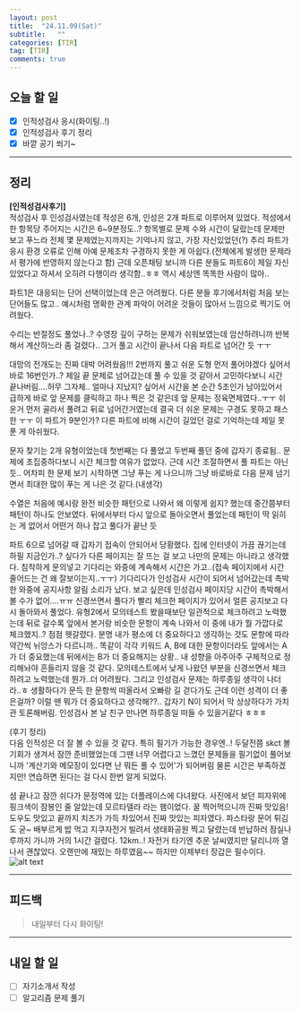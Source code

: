 ```yaml
---
layout: post
title:  "24.11.09(Sat)"
subtitle:   ""
categories: [TIR] 
tag: [TIR]
comments: true
---
```


## 오늘 할 일

- [x] 인적성검사 응시(화이팅..!)
- [x] 인적성검사 후기 정리
- [x] 바깥 공기 쐬기~

---

## 정리
**[인적성검사후기]**    
적성검사 후 인성검사였는데 적성은 6개, 인성은 2개 파트로 이루어져 있었다. 적성에서 한 항목당 주어지는 시간은 6~9분정도..?
항목별로 문제 수와 시간이 달랐는데 문제만 보고 푸느라 전체 몇 문제였는지까지는 기억나지 않고, 가장 자신있었던(?) 추리 파트가 응시 환경 오류로 인해 아예 문제조차 구경하지 못한 게 아쉽다.(전체에게 발생한 문제라서 평가에 반영하지 않는다고 함)
근데 오픈채팅 보니까 다른 분들도 파트6이 제일 자신있었다고 하셔서 오히려 다행이라 생각함..ㅎㅎ 역시 세상엔 똑똑한 사람이 많아..

파트1은 대응되는 단어 선택이었는데 은근 어려웠다. 다른 분들 후기에서처럼 처음 보는 단어들도 많고.. 예시처럼 명확한 관계 파악이 어려운 것들이 많아서 느낌으로 찍기도 어려웠다.

수리는 반절정도 풀었나..? 수영장 깊이 구하는 문제가 쉬워보였는데 암산하려니까 반복해서 계산하느라 좀 걸렸다.. 그거 풀고 시간이 끝나서 다음 파트로 넘어간 듯 ㅜㅜ

대망의 전개도는 진짜 대박 어려웠음!!!
2번까지 풀고 쉬운 도형 먼저 풀어야겠다 싶어서 바로 16번인가..? 제일 끝 문제로 넘어갔는데 풀 수 있을 것 같아서 고민하다보니 시간 끝나버림....허무 그자체.. 얼마나 지났지? 싶어서 시간을 본 순간 5초인가 남아있어서 급하게 바로 앞 문제를 클릭하고 하나 찍은 것 같은데 앞 문제는 정육면체였다..ㅜㅜ 쉬운거 먼저 골라서 풀려고 뒤로 넘어간거였는데 결국 더 쉬운 문제는 구경도 못하고 패스한 ㅜㅜ 이 파트가 9분인가? 다른 파트에 비해 시간이 길었던 걸로 기억하는데 제일 못 푼 게 아쉬웠다.

문자 찾기는 2개 유형이었는데 첫번째는 다 풀었고 두번째 풀던 중에 갑자기 종료됨.. 문제에 초집중하다보니 시간 체크할 여유가 없었다. 근데 시간 조절하면서 풀 파트는 아닌 듯.. 어차피 한 문제 보기 시작하면 그냥 푸는 게 나으니까 그냥 바로바로 다음 문제 넘기면서 최대한 많이 푸는 게 나은 것 같다.(내생각)

수열은 처음에 예시랑 완전 비슷한 패턴으로 나와서 왜 이렇게 쉽지? 했는데 중간쯤부터 패턴이 하나도 안보였다. 뒤에서부터 다시 앞으로 돌아오면서 풀었는데 패턴이 딱 읽히는 게 없어서 어떤거 하나 잡고 풀다가 끝난 듯

파트 6으로 넘어갈 때 갑자기 접속이 안되어서 당황했다. 집에 인터넷이 가끔 끊기는데 하필 지금인가..? 싶다가 다른 페이지는 잘 뜨는 걸 보고 나만의 문제는 아니라고 생각했다.
침착하게 문의넣고 기다리는 와중에 계속해서 시간은 가고..(접속 페이지에서 시간 줄어드는 건 왜 잘보이는지..ㅜㅜ)
기다리다가 인성검사 시간이 되어서 넘어갔는데 촉박한 와중에 공지사항 알림 소리가 났다.
보고 싶은데 인성검사 페이지당 시간이 촉박해서 볼 수가 없어....ㅠㅠ 신경쓰면서 풀다가 빨리 체크한 페이지가 있어서 얼른 공지보고 다시 돌아와서 풀었다.
유형2에서 모의테스트 봤을때보단 일관적으로 체크하려고 노력했는데 뒤로 갈수록 앞에서 본거랑 비슷한 문항이 계속 나와서 이 중에 내가 뭘 가깝다로 체크했지..? 점점 헷갈렸다. 분명 내가 평소에 더 중요하다고 생각하는 것도 문항에 따라 약간씩 뉘앙스가 다르니까.. 똑같이 각각 키워드 A, B에 대한 문항이더라도 앞에서는 A가 더 중요했는데 뒤에서는 B가 더 중요해지는 상황..
내 성향을 아주아주 구체적으로 정리해놔야 흔들리지 않을 것 같다.
모의테스트에서 낮게 나왔던 부분을 신경쓰면서 체크하려고 노력했는데 뭔가..더 어려웠다.
그리고 인성검사 문제는 하루종일 생각이 나더라..ㅎ 생활하다가 문득 한 문항씩 떠올라서 오빠랑 길 걷다가도 근데 이런 성격이 더 좋은걸까? 이럴 땐 뭐가 더 중요하다고 생각해??.. 갑자기 N이 되어서 막 상상하다가 가치관 토론해버림. 인성검사 본 날 친구 만나면 하루종일 떠들 수 있을거같다 ㅎㅎㅎ

(후기 정리)   
다음 인적성은 더 잘 볼 수 있을 것 같다. 특히 필기가 가능한 경우엔..!
두달전쯤 skct 볼 기회가 생겨서 잠깐 준비했었는데 그땐 너무 어렵다고 느꼈던 문제들을 필기없이 풀어보니까 '계산기와 메모장이 있다면 난 뭐든 풀 수 있어'가 되어버림 물론 시간은 부족하겠지만!
연습하면 된다는 걸 다시 한번 알게 되었다.

셤 끝나고 잠깐 쉬다가 문정역에 있는 더플레이스에 다녀왔다.
사진에서 보던 피자위에 핑크색이 잠봉인 줄 알았는데 모르타델라 라는 햄이었다. 꿀 찍어먹으니까 진짜 맛있음!
도우도 맛있고 끝까지 치즈가 가득 차있어서 진짜 맛있는 피자였다.
파스타랑 문어 튀김도 굳~
배부르게 밥 먹고 지쿠자전거 빌려서 생태화공원 찍고 달렸는데 반납하러 잠실나루까지 가니까 거의 1시간 걸렸다. 12km..!
자전거 타기엔 추운 날씨였지만 달리니까 열 나서 괜찮았다. 오랜만에 재밌는 하루였음~~ 하지만 이제부터 장갑은 필수이다.
![alt text](images/image-10.png)

---

## 피드백
> 내일부터 다시 화이팅!

---

## 내일 할 일

- [ ] 자기소개서 작성
- [ ] 알고리즘 문제 풀기